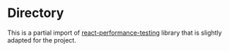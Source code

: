 # Directory

This is a partial import of [react-performance-testing](https://github.com/keiya01/react-performance-testing) library that is slightly adapted for the project.
